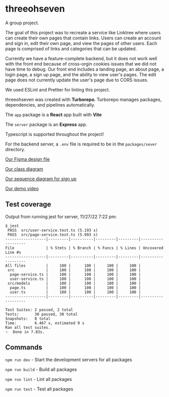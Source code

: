 # threeohseven

A group project.

The goal of this project was to recreate a service like Linktree where users can create their own pages that contain links. Users can create an account and sign in, edit their own page, and view the pages of other users. Each page is comprised of links and categories that can be updated.

Currently we have a feature-complete backend, but it does not work well with the front end because of cross-orgin cookies issues that we did not have time to debug. Our front end includes a landing page, an about page, a login page, a sign up page, and the ability to view user's pages. The edit page does not currently update the user's page due to CORS issues.

We used ESLint and Prettier for linting this project.

threeohseven was created with **Turborepo**. Turborepo manages packages, dependencies, and pipelines automatically.

The `app` package is a **React** app built with **Vite**

The `server` package is an **Express** app.

Typescript is supported throughout the project!

For the backend server, a `.env` file is required to be in the `packages/sever` directory.

[Our Figma design file](https://www.figma.com/file/xRg0TlVcsnBL145lUkMYEz/Wireframes)

[Our class diagram](https://www.figma.com/file/LpzuuVwzY0pLA60YDjvTyR/BE-Class-Diagram?node-id=0%3A1&t=oimBtq9vaPkZBLK5-1)

[Our sequence diagram for sign up](https://www.figma.com/file/nlLJseiTZov26xTewypUIb/Sequence-Diagram?node-id=0%3A1&t=SZrpdYcWndPYzGw0-1)

[Our demo video](https://youtu.be/OTOlxaldhZc)

## Test coverage

Output from running jest for server, 11/27/22 7:22 pm:

```
$ jest
 PASS  src/user-service.test.ts (5.193 s)
 PASS  src/page-service.test.ts (5.993 s)
------------------|---------|----------|---------|---------|-------------------
File              | % Stmts | % Branch | % Funcs | % Lines | Uncovered Line #s
------------------|---------|----------|---------|---------|-------------------
All files         |     100 |      100 |     100 |     100 |
 src              |     100 |      100 |     100 |     100 |
  page-service.ts |     100 |      100 |     100 |     100 |
  user-service.ts |     100 |      100 |     100 |     100 |
 src/models       |     100 |      100 |     100 |     100 |
  page.ts         |     100 |      100 |     100 |     100 |
  user.ts         |     100 |      100 |     100 |     100 |
------------------|---------|----------|---------|---------|-------------------

Test Suites: 2 passed, 2 total
Tests:       30 passed, 30 total
Snapshots:   0 total
Time:        6.467 s, estimated 9 s
Ran all test suites.
✨  Done in 7.83s.
```

## Commands

`npm run dev` - Start the development servers for all packages

`npm run build` - Build all packages

`npm run lint` - Lint all packages 

`npm run test` - Test all packages 
